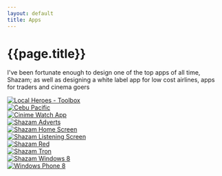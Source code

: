 ```yaml
---
layout: default
title: Apps
---
```


# {{page.title}}

I've been fortunate enough to design one of the top apps of all time, Shazam; as well as designing a white label app for low cost airlines, apps for traders and cinema goers

<div class="grid">
   <div>
   		<a href="apps/local-heroes-toolbox">
			<img src="/method/assets/thumbs/local-heroes-toolbox.webp" alt="Local Heroes - Toolbox" title="Local Heroes - Toolbox" />
		</a>
   	</div>
   <div>
   		<a href="apps/cebu-pacific">
			<img src="/method/assets/thumbs/cebu-pacific.webp" alt="Cebu Pacific" title="Cebu Pacific" />
		</a>
   	</div>
   <div>
  	 <a href="apps/cinime-watch-app">
			<img src="/method/assets/thumbs/cinime-watch-app.webp" alt="Cinime Watch App" title="Cinime Watch App" />
		</a>
  	</div>
   <div>
   		<a href="apps/shazam-adverts">
			<img src="/method/assets/thumbs/shazam-adverts.webp" alt="Shazam Adverts" title="Shazam Adverts" />
		</a>
	</div>
	<div>
		<a href="apps/shazam-home-screen">
			<img src="/method/assets/thumbs/shazam-home-screen.webp" alt="Shazam Home Screen" title="Shazam Home Screen" />
		</a>
	</div>
	<div>
		<a href="apps/shazam-listening-screen">
			<img src="/method/assets/thumbs/shazam-listening-screen.webp" alt="Shazam Listening Screen" title="Shazam Listening Screen" />
		</a>
	</div>
	<div>
		<a href="apps/shazam-red">
			<img src="/method/assets/thumbs/shazam-red.webp" alt="Shazam Red" title="Shazam Red" />
		</a>
	</div>
		<div>
		<a href="apps/shazam-tron">
			<img src="/method/assets/thumbs/shazam-tron.webp" alt="Shazam Tron" title="Shazam Tron" />
		</a>
	</div>
	<div>
		<a href="apps/shazam-windows-8">
			<img src="/method/assets/thumbs/shazam-win-8.webp" alt="Shazam Windows 8" title="Shazam Windows 8" />
		</a>
	</div>
	<div>
		<a href="apps/wp8">
			<img src="/method/assets/thumbs/wp8.webp" alt="Windows Phone 8" title="Windows Phone 8" />
		</a>
	</div>
</div>